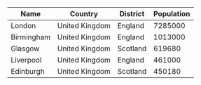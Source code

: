 | Name | Country | District | Population |
| ---- | ------- | -------- | ---------- |
| London| United Kingdom| England| 7285000 |
| Birmingham| United Kingdom| England| 1013000 |
| Glasgow| United Kingdom| Scotland| 619680 |
| Liverpool| United Kingdom| England| 461000 |
| Edinburgh| United Kingdom| Scotland| 450180 |
